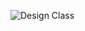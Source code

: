 ![Design Class](https://github.com/TCNJ-SE/RoJ-Spr23/blob/collab24-p2-team-code-branch/docs/uml-diagrams/SE_CAB24%20-%20Design%20Class%20Diagram.png)